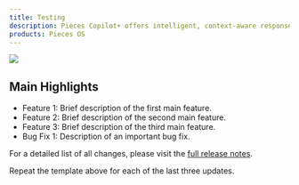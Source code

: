 ```yaml
---
title: Testing
description: Pieces Copilot+ offers intelligent, context-aware responses to all of your coding and workstream-based questions, creating a transformative coding experience.
products: Pieces OS
---
```


![](https://assets-global.website-files.com/6143afec68f555387049efb3/664790cd2f8264c02f04e41a_image3_98906e1f90484190fb01e7d124cf53e6_2000.jpeg)

## Main Highlights

- Feature 1: Brief description of the first main feature.
- Feature 2: Brief description of the second main feature.
- Feature 3: Brief description of the third main feature.
- Bug Fix 1: Description of an important bug fix.

For a detailed list of all changes, please visit the [full release notes](https://code.pieces.app/updates/welcome-to-the-future-of-ai-copilots-introducing-live-context-the-workstream-pattern-engine-and-support-for-gpt-4o-pieces-for-developers-2122-pieces-os-903).

Repeat the template above for each of the last three updates.
